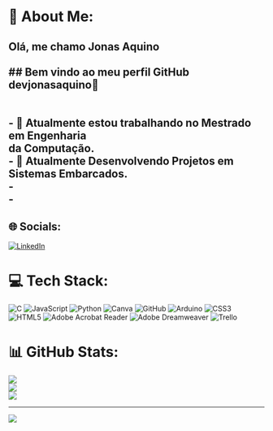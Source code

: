 # 💫 About Me:
## Olá, me chamo Jonas Aquino<br><br>## Bem vindo ao meu perfil GitHub **devjonasaquino**👋<br><br><br>- 🔭 Atualmente estou trabalhando no Mestrado em Engenharia<br>         da Computação.<br>- 🌱 Atualmente Desenvolvendo Projetos em Sistemas Embarcados.<br>-<br>- <br>


## 🌐 Socials:
[![LinkedIn](https://img.shields.io/badge/LinkedIn-%230077B5.svg?logo=linkedin&logoColor=white)](https://linkedin.com/in/https://www.linkedin.com/in/jonas-da-silva-aquino-951643b5/) 

# 💻 Tech Stack:
![C](https://img.shields.io/badge/c-%2300599C.svg?style=plastic&logo=c&logoColor=white) ![JavaScript](https://img.shields.io/badge/javascript-%23323330.svg?style=plastic&logo=javascript&logoColor=%23F7DF1E) ![Python](https://img.shields.io/badge/python-3670A0?style=plastic&logo=python&logoColor=ffdd54) ![Canva](https://img.shields.io/badge/Canva-%2300C4CC.svg?style=plastic&logo=Canva&logoColor=white) ![GitHub](https://img.shields.io/badge/github-%23121011.svg?style=plastic&logo=github&logoColor=white) ![Arduino](https://img.shields.io/badge/-Arduino-00979D?style=plastic&logo=Arduino&logoColor=white) ![CSS3](https://img.shields.io/badge/css3-%231572B6.svg?style=plastic&logo=css3&logoColor=white) ![HTML5](https://img.shields.io/badge/html5-%23E34F26.svg?style=plastic&logo=html5&logoColor=white) ![Adobe Acrobat Reader](https://img.shields.io/badge/Adobe%20Acrobat%20Reader-EC1C24.svg?style=plastic&logo=Adobe%20Acrobat%20Reader&logoColor=white) ![Adobe Dreamweaver](https://img.shields.io/badge/Adobe%20Dreamweaver-FF61F6.svg?style=plastic&logo=Adobe%20Dreamweaver&logoColor=white) ![Trello](https://img.shields.io/badge/Trello-%23026AA7.svg?style=plastic&logo=Trello&logoColor=white)
# 📊 GitHub Stats:
![](https://github-readme-stats.vercel.app/api?username=devjonasaquino&theme=vue&hide_border=false&include_all_commits=false&count_private=false)<br/>
![](https://github-readme-streak-stats.herokuapp.com/?user=devjonasaquino&theme=vue&hide_border=false)<br/>
![](https://github-readme-stats.vercel.app/api/top-langs/?username=devjonasaquino&theme=vue&hide_border=false&include_all_commits=false&count_private=false&layout=compact)

---
[![](https://visitcount.itsvg.in/api?id=devjonasaquino&icon=0&color=0)](https://visitcount.itsvg.in)

<!-- Proudly created with GPRM ( https://gprm.itsvg.in ) -->
